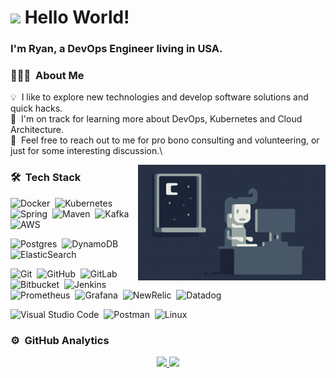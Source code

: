 <h1><img src="https://emojis.slackmojis.com/emojis/images/1531849430/4246/blob-sunglasses.gif?1531849430" width="30"/> Hello World! </h1>

### I'm Ryan, a DevOps Engineer living in USA.

### 👨🏻‍💻 &nbsp;About Me

💡 &nbsp;I like to explore new technologies and develop software solutions and quick hacks.\
🌱 &nbsp;I'm on track for learning more about DevOps, Kubernetes and Cloud Architecture.\
💬 &nbsp;Feel free to reach out to me for pro bono consulting and volunteering, or just for some interesting discussion.\

<img alt="Night Coding" src="https://raw.githubusercontent.com/AVS1508/AVS1508/master/assets/Night-Coding.gif" align="right"/>

### 🛠 &nbsp;Tech Stack

![Docker](https://img.shields.io/badge/-Docker-05122A?style=flat&logo=docker&logoColor=white)&nbsp;
![Kubernetes](https://img.shields.io/badge/-Kubernetes-05122A?style=flat&logo=kubernetes&logoColor=white)&nbsp;
![Spring](https://img.shields.io/badge/-Spring-05122A?style=flat&logo=spring&logoColor=white)&nbsp;
![Maven](https://img.shields.io/badge/-Maven-05122A?style=flat&logo=apache-maven&logoColor=white)&nbsp;
![Kafka](https://img.shields.io/badge/-Kafka-05122A?style=flat&logo=apache-kafka&logoColor=white)&nbsp;
![AWS](https://img.shields.io/badge/-AWS-05122A?style=flat&logo=amazon-aws&logoColor=white)&nbsp;

![Postgres](https://img.shields.io/badge/-Postgres-05122A?style=flat&logo=postgresql)&nbsp;
![DynamoDB](https://img.shields.io/badge/-DynamoDB-05122A?style=flat&logo=amazon-dynamodb&logoColor=white)&nbsp;
![ElasticSearch](https://img.shields.io/badge/-ElasticSearch-05122A?style=flat&logo=elasticsearch&logoColor=white)&nbsp;

![Git](https://img.shields.io/badge/-Git-05122A?style=flat&logo=git&logoColor=white)&nbsp;
![GitHub](https://img.shields.io/badge/-GitHub-05122A?style=flat&logo=github&logoColor=white)&nbsp;
![GitLab](https://img.shields.io/badge/-GitLab-05122A?style=flat&logo=gitlab&logoColor=white)&nbsp;
![Bitbucket](https://img.shields.io/badge/-Bitbucket-05122A?style=flat&logo=bitbucket&logoColor=white)&nbsp;
![Jenkins](https://img.shields.io/badge/-Jenkins-05122A?style=flat&logo=jenkins&logoColor=white)&nbsp;
![Prometheus](https://img.shields.io/badge/-Prometheus-05122A?style=flat&logo=prometheus&logoColor=white)&nbsp;
![Grafana](https://img.shields.io/badge/-Grafana-05122A?style=flat&logo=grafana&logoColor=white)&nbsp;
![NewRelic](https://img.shields.io/badge/-New%20Relic-05122A?style=flat&logo=new-relic&logoColor=white)&nbsp;
![Datadog](https://img.shields.io/badge/-Datadog-05122A?style=flat&logo=datadog&logoColor=white)&nbsp;

![Visual Studio Code](https://img.shields.io/badge/-Visual%20Studio%20Code-05122A?style=flat&logo=visual-studio-code&logoColor=007ACC)&nbsp;
![Postman](https://img.shields.io/badge/-Postman-05122A?style=flat&logo=postman)&nbsp;
![Linux](https://img.shields.io/badge/-Linux-05122A?style=flat&logo=linux&logoColor=white)&nbsp;



### ⚙️ &nbsp;GitHub Analytics

<p align="center">
<a href="https://github.com/ryanlb777">
  <img height="180em" src="https://github-readme-stats-eight-theta.vercel.app/api?username=ryanlb777&show_icons=true&theme=algolia&include_all_commits=true&count_private=false"/>
  <img height="180em" src="https://github-readme-stats-eight-theta.vercel.app/api/top-langs/?username=ryanlb777&layout=compact&langs_count=8&theme=algolia"/>
</a>
</p>
